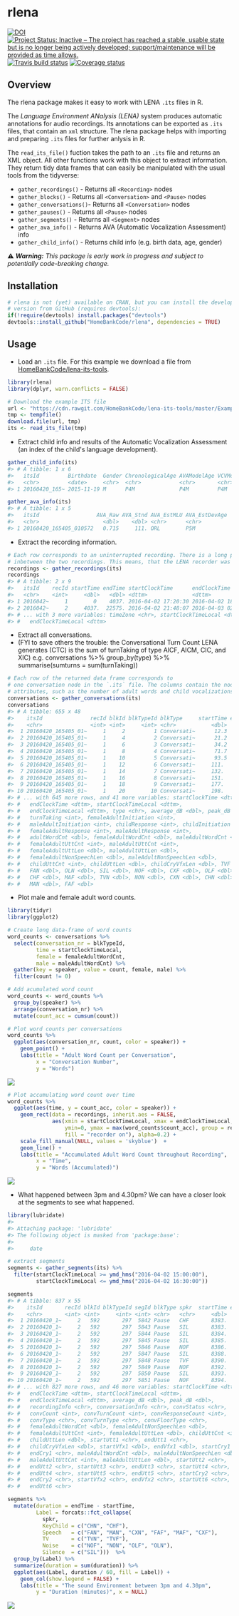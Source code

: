 
<!-- README.md is generated from README.Rmd. Please edit that file -->
rlena
=====


[![DOI](https://zenodo.org/badge/DOI/10.5281/zenodo.3739543.svg)](https://doi.org/10.5281/zenodo.3739543) [![Project Status: Inactive – The project has reached a stable, usable state but is no longer being actively developed; support/maintenance will be provided as time allows.](https://www.repostatus.org/badges/latest/inactive.svg)](https://www.repostatus.org/#inactive) [![Travis build status](https://travis-ci.org/HomeBankCode/rlena.svg?branch=master)](https://travis-ci.org/HomeBankCode/rlena) [![Coverage status](https://coveralls.io/repos/github/HomeBankCode/rlena/badge.svg)](https://coveralls.io/r/HomeBankCode/rlena?branch=master)

Overview
--------

The rlena package makes it easy to work with LENA `.its` files in R.

The *Language Environment ANalysis (LENA)* system produces automatic annotations for audio recordings. Its annotations can be exported as `.its` files, that contain an `xml` structure. The rlena package helps with importing and preparing `.its` files for further anlysis in R.

The `read_its_file()` fuction takes the path to an `.its` file and returns an XML object. All other functions work with this object to extract information. They return tidy data frames that can easily be manipulated with the usual tools from the tidyverse:

-   `gather_recordings()` - Returns all `<Recording>` nodes
-   `gather_blocks()` - Returns all `<Conversation>` and `<Pause>` nodes
-   `gather_conversations()`- Returns all `<Conversation>` nodes
-   `gather_pauses()` - Returns all `<Pause>` nodes
-   `gather_segments()` - Returns all `<Segment>` nodes
-   `gather_ava_info()` - Returns AVA (Automatic Vocalization Assessment) info
-   `gather_child_info()` - Returns child info (e.g. birth data, age, gender)

:warning: ***Warning:** This package is early work in progress and subject to potentially code-breaking change.*

Installation
------------

``` r
# rlena is not (yet) available on CRAN, but you can install the developmental 
# version from GitHub (requires devtools):
if(!require(devtools) install.packages("devtools")
devtools::install_github("HomeBankCode/rlena", dependencies = TRUE)
```

Usage
-----

-   Load an `.its` file. For this example we download a file from [HomeBankCode/lena-its-tools](https://github.com/HomeBankCode/lena-its-tools).

``` r
library(rlena)
library(dplyr, warn.conflicts = FALSE)

# Download the example ITS file
url <- "https://cdn.rawgit.com/HomeBankCode/lena-its-tools/master/Example/e20160420_165405_010572.its"
tmp <- tempfile()
download.file(url, tmp)
its <- read_its_file(tmp)
```

-   Extract child info and results of the Automatic Vocalization Assessment (an index of the child's language development).

``` r
gather_child_info(its)
#> # A tibble: 1 x 6
#>   itsId         Birthdate  Gender ChronologicalAge AVAModelAge VCVModelAge
#>   <chr>         <date>     <chr>  <chr>            <chr>       <chr>      
#> 1 20160420_165~ 2015-11-19 M      P4M              P4M         P4M

gather_ava_info(its)
#> # A tibble: 1 x 5
#>   itsId                  AVA_Raw AVA_Stnd AVA_EstMLU AVA_EstDevAge
#>   <chr>                    <dbl>    <dbl> <chr>      <chr>        
#> 1 20160420_165405_010572   0.715     111. ORL        P5M
```

-   Extract the recording information.

``` r
# Each row corresponds to an uninterrupted recording. There is a long pause 
# inbetween the two recordings. This means, that the LENA recorder was paused.
recordings <- gather_recordings(its)
recordings
#> # A tibble: 2 x 9
#>   itsId    recId startTime endTime startClockTime      endClockTime       
#>   <chr>    <int>     <dbl>   <dbl> <dttm>              <dttm>             
#> 1 2016042~     1        0    4037. 2016-04-02 17:20:30 2016-04-02 18:27:47
#> 2 2016042~     2     4037.  22575. 2016-04-02 21:48:07 2016-04-03 02:57:05
#> # ... with 3 more variables: timeZone <chr>, startClockTimeLocal <dttm>,
#> #   endClockTimeLocal <dttm>
```

-   Extract all conversations.
  - (FYI to save others the trouble: the Conversational Turn Count LENA generates (CTC) is the sum of turnTaking of type AICF, AICM, CIC, and XIC)
    e.g. conversations %>% group_by(type) %>% summarise(sumturns = sum(turnTaking))

``` r
# Each row of the returned data frame corresponds to
# one conversation node in the `.its` file. The columns contain the node's
# attributes, such as the number of adult words and child vocalizations.
conversations <- gather_conversations(its)
conversations
#> # A tibble: 655 x 48
#>    itsId               recId blkId blkTypeId blkType     startTime endTime
#>    <chr>               <int> <int>     <int> <chr>           <dbl>   <dbl>
#>  1 20160420_165405_01~     1     2         1 Conversati~      12.3    15.8
#>  2 20160420_165405_01~     1     4         2 Conversati~      21.2    27.8
#>  3 20160420_165405_01~     1     6         3 Conversati~      34.2    50.0
#>  4 20160420_165405_01~     1     8         4 Conversati~      71.7    79.8
#>  5 20160420_165405_01~     1    10         5 Conversati~      93.5   101. 
#>  6 20160420_165405_01~     1    12         6 Conversati~     111.    124. 
#>  7 20160420_165405_01~     1    14         7 Conversati~     132.    140. 
#>  8 20160420_165405_01~     1    16         8 Conversati~     151.    162. 
#>  9 20160420_165405_01~     1    18         9 Conversati~     177.    192. 
#> 10 20160420_165405_01~     1    20        10 Conversati~     198.    199. 
#> # ... with 645 more rows, and 41 more variables: startClockTime <dttm>,
#> #   endClockTime <dttm>, startClockTimeLocal <dttm>,
#> #   endClockTimeLocal <dttm>, type <chr>, average_dB <dbl>, peak_dB <dbl>,
#> #   turnTaking <int>, femaleAdultInitiation <int>,
#> #   maleAdultInitiation <int>, childResponse <int>, childInitiation <int>,
#> #   femaleAdultResponse <int>, maleAdultResponse <int>,
#> #   adultWordCnt <dbl>, femaleAdultWordCnt <dbl>, maleAdultWordCnt <dbl>,
#> #   femaleAdultUttCnt <int>, maleAdultUttCnt <int>,
#> #   femaleAdultUttLen <dbl>, maleAdultUttLen <dbl>,
#> #   femaleAdultNonSpeechLen <dbl>, maleAdultNonSpeechLen <dbl>,
#> #   childUttCnt <int>, childUttLen <dbl>, childCryVfxLen <dbl>, TVF <dbl>,
#> #   FAN <dbl>, OLN <dbl>, SIL <dbl>, NOF <dbl>, CXF <dbl>, OLF <dbl>,
#> #   CHF <dbl>, MAF <dbl>, TVN <dbl>, NON <dbl>, CXN <dbl>, CHN <dbl>,
#> #   MAN <dbl>, FAF <dbl>
```

-   Plot male and female adult word counts.

``` r
library(tidyr)
library(ggplot2)

# Create long data-frame of word counts
word_counts <- conversations %>% 
  select(conversation_nr = blkTypeId,
         time = startClockTimeLocal,
         female = femaleAdultWordCnt, 
         male = maleAdultWordCnt) %>% 
  gather(key = speaker, value = count, female, male) %>% 
  filter(count != 0)

# Add acumulated word count
word_counts <- word_counts %>%
  group_by(speaker) %>% 
  arrange(conversation_nr) %>%
  mutate(count_acc = cumsum(count))

# Plot word counts per conversations
word_counts %>%
  ggplot(aes(conversation_nr, count, color = speaker)) + 
    geom_point() + 
    labs(title = "Adult Word Count per Conversation",
         x = "Conversation Number",
         y = "Words")
```

![](man/figures/README-conversation-demo-1.png)

``` r
# Plot accumulating word count over time
word_counts %>%
  ggplot(aes(time, y = count_acc, color = speaker)) + 
    geom_rect(data = recordings, inherit.aes = FALSE,
              aes(xmin = startClockTimeLocal, xmax = endClockTimeLocal, 
                  ymin=0, ymax = max(word_counts$count_acc), group = recId,
                  fill = "recorder on"), alpha=0.2) + 
    scale_fill_manual(NULL, values = 'skyblue')  +
    geom_line() + 
    labs(title = "Accumulated Adult Word Count throughout Recording",
         x = "Time",
         y = "Words (Accumulated)")
```

![](man/figures/README-conversation-demo-2.png)

-   What happened between 3pm and 4.30pm? We can have a closer look at the segments to see what happened.

``` r
library(lubridate)
#> 
#> Attaching package: 'lubridate'
#> The following object is masked from 'package:base':
#> 
#>     date

# extract segments
segments <- gather_segments(its) %>% 
  filter(startClockTimeLocal >= ymd_hms("2016-04-02 15:00:00"),
         startClockTimeLocal <= ymd_hms("2016-04-02 16:30:00"))

segments 
#> # A tibble: 837 x 55
#>    itsId       recId blkId blkTypeId segId blkType spkr  startTime endTime
#>    <chr>       <int> <int>     <int> <int> <chr>   <chr>     <dbl>   <dbl>
#>  1 20160420_1~     2   592       297  5842 Pause   CHF       8383.   8383.
#>  2 20160420_1~     2   592       297  5843 Pause   SIL       8383.   8384.
#>  3 20160420_1~     2   592       297  5844 Pause   SIL       8384.   8385.
#>  4 20160420_1~     2   592       297  5845 Pause   SIL       8385.   8386.
#>  5 20160420_1~     2   592       297  5846 Pause   NOF       8386.   8388.
#>  6 20160420_1~     2   592       297  5847 Pause   SIL       8388.   8390.
#>  7 20160420_1~     2   592       297  5848 Pause   TVF       8390.   8392.
#>  8 20160420_1~     2   592       297  5849 Pause   NOF       8392.   8393.
#>  9 20160420_1~     2   592       297  5850 Pause   SIL       8393.   8394.
#> 10 20160420_1~     2   592       297  5851 Pause   NOF       8394.   8395.
#> # ... with 827 more rows, and 46 more variables: startClockTime <dttm>,
#> #   endClockTime <dttm>, startClockTimeLocal <dttm>,
#> #   endClockTimeLocal <dttm>, average_dB <dbl>, peak_dB <dbl>,
#> #   recordingInfo <chr>, conversationInfo <chr>, convStatus <chr>,
#> #   convCount <int>, convTurnCount <int>, convResponseCount <int>,
#> #   convType <chr>, convTurnType <chr>, convFloorType <chr>,
#> #   femaleAdultWordCnt <dbl>, femaleAdultNonSpeechLen <dbl>,
#> #   femaleAdultUttCnt <int>, femaleAdultUttLen <dbl>, childUttCnt <int>,
#> #   childUttLen <dbl>, startUtt1 <chr>, endUtt1 <chr>,
#> #   childCryVfxLen <dbl>, startVfx1 <dbl>, endVfx1 <dbl>, startCry1 <chr>,
#> #   endCry1 <chr>, maleAdultWordCnt <dbl>, maleAdultNonSpeechLen <dbl>,
#> #   maleAdultUttCnt <int>, maleAdultUttLen <dbl>, startUtt2 <chr>,
#> #   endUtt2 <chr>, startUtt3 <chr>, endUtt3 <chr>, startUtt4 <chr>,
#> #   endUtt4 <chr>, startUtt5 <chr>, endUtt5 <chr>, startCry2 <chr>,
#> #   endCry2 <chr>, startVfx2 <chr>, endVfx2 <chr>, startUtt6 <chr>,
#> #   endUtt6 <chr>
```

``` r
segments %>%
  mutate(duration = endTime - startTime,
         Label = forcats::fct_collapse(
           spkr,
           KeyChild = c("CHN", "CHF"),
           Speech   = c("FAN", "MAN", "CXN", "FAF", "MAF", "CXF"),
           TV       = c("TVN", "TVF"),
           Noise    = c("NOF", "NON", "OLF", "OLN"),
           Silence  = c("SIL")))  %>%
  group_by(Label) %>%
  summarize(duration = sum(duration)) %>%
  ggplot(aes(Label, duration / 60, fill = Label)) + 
    geom_col(show.legend = FALSE) +
    labs(title = "The sound Environment between 3pm and 4.30pm",
         y = "Duration (minutes)", x = NULL)
```

![](man/figures/README-segment-demo-1.png)
